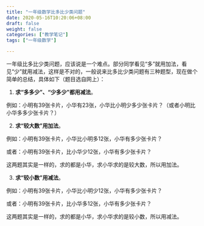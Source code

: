 ```yaml
---
title: "一年级数学比多比少类问题"
date: 2020-05-16T10:20:06+08:00
draft: false
weight: false
categories: ["教学笔记"]
tags: ["一年级数学"]

---
```


一年级比多比少类问题，应该说是一个难点。部分同学看见“多”就用加法，看见“少”就用减法，这样是不对的，一般说来比多比少类问题有三种题型，现在做个简单的总结，具体如下（题目选自网上）：

1. **求“多多少”、“少多少”都用减法**。

例如：小明有39张卡片，小华有23张，小华比小明少多少张卡片？（或者小明比小华多多少张卡片？）

2. **求“较大数”用加法**。

例如：小明有39张卡片，小华比小明多12张，小华有多少张卡片？

或者：小明有39张卡片，比小华少12张，小华有多少张卡片？

这两题其实是一样的，求的都是小华，求小华求的是较大数，所以用加法。

3. **求“较小数”用减法**。

例如：小明有39张卡片，小华比小明少12张，小华有多少张卡片？

或者：小明有39张卡片，比小华多12张，小华有多少张卡片？

这两题其实是一样的，求的都是小华，求小华求的是较小数，所以用减法。



